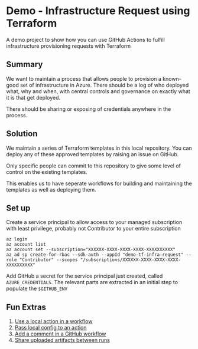 # Demo - Infrastructure Request using Terraform
A demo project to show how you can use GitHub Actions to fulfill infrastructure provisioning requests with Terraform

## Summary

We want to maintain a process that allows people to provision a known-good set of infrastructure in Azure. There should be a log of who deployed what, why and when, with central controls and governance on exactly what it is that get deployed.

There should be sharing or exposing of credentials anywhere in the process.

## Solution

We maintain a series of Terraform templates in this local repository. You can deploy any of these approved templates by raising an issue on GitHub.

Only specific people can commit to this repository to give some level of control on the existing templates.

This enables us to have seperate workflows for building and maintaining the templates as well as deploying them.

## Set up

Create a service principal to allow access to your managed subscription with least privilege, probably not Contributor to your entire subscription

```
az login
az account list
az account set --subscription="XXXXXX-XXXX-XXXX-XXXX-XXXXXXXXXX"
az ad sp create-for-rbac --sdk-auth --appId "demo-tf-infra-request" --role "Contributor" --scopes "/subscriptions/XXXXXX-XXXX-XXXX-XXXX-XXXXXXXXXX"
```

Add GitHub a secret for the service principal just created, called `AZURE_CREDENTIALS`. The relevant parts are extracted in an initial step to populate the `$GITHUB_ENV`

## Fun Extras

1. [Use a local action in a workflow](.github/workflows/env-req-workflow.yml#L24)
1. [Pass local config to an action](infrastructure/templates.json)
1. [Add a comment in a GitHub workflow](.github/workflows/env-req-workflow.yml#L118-L123)
1. [Share uploaded artifacts between runs](.github/workflows/env-req-workflow.yml#L164-L169)


